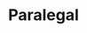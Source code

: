 ﻿---
name: Kimbriana Collins
title: Paralegal
email: kimbriana@thetexaslawdog.com
title2: 
mda: FALSE
---

